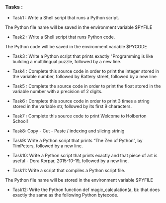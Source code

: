 ### Tasks :

- Task1 : Write a Shell script that runs a Python script.

The Python file name will be saved in the environment variable $PYFILE

- Task2 : Write a Shell script that runs Python code.

The Python code will be saved in the environment variable $PYCODE

- Task3 : Write a Python script that prints exactly "Programming is 
like building a multilingual puzzle, followed by a new line.

- Task4 : Complete this source code in order to print the integer stored
in the variable number, followed by Battery street, followed by a new line

- Task5 : Complete the source code in order to print the float stored in the
 variable number with a precision of 2 digits.

- Task6 : Complete this source code in order to print 3 times a string stored
 in the variable str, followed by its first 9 characters.

- Task7 : Complete this source code to print Welcome to Holberton School!

- Task8: Copy - Cut - Paste / indexing and slicing strinig

- Task9: Write a Python script that prints “The Zen of Python”, by TimPeters, followed by a new line.

- Task10: Write a Python script that prints exactly and that piece of art is useful - Dora Korpar, 
2015-10-19, followed by a new line.

- Task11: Write a script that compiles a Python script file.

The Python file name will be stored in the environment variable $PYFILE

- Task12: Write the Python function def magic_calculation(a, b): that does exactly the same 
as the following Python bytecode.
